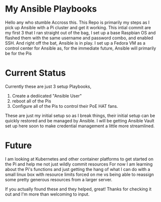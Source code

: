 # My Ansible Playbooks 
Hello any who stumble Accross this.
This Repo is primarily my steps as I pick up Ansible with a Pi cluster and get it working. 
This intial commit are my first 3 that I ran straight out of the bag, I set up a base Raspbian OS and flashed them with the same username and password combo, and enabled SSH. And right off the bat, Ansible is in play. 
I set up a Fedora VM as a control center for Ansible as, for the immediate future, Ansible will primarily be for the Pis

# Current Status
Currently these are just 3 setup Playbooks,
1. Create a dediicated "Ansible User"
2. reboot all of the Pis
3. Configure all of the Pis to control their PoE HAT fans. 

These are just my initial setup so as I break things, their initial setup can be quickly restored and be managed by Ansible.
I will be getting Ansible Vault set up here soon to make credential management a little more streamlined.
# Future
I am looking at Kubernetes and other  container  platforms to get started on the Pi and help me not just wildly commit resources
For now I am learning about the Pi's functions and just getting the hang of what I can do with a small linux box with resource limits forced on me vs being able to reassign some pretty generous resources from a larger server. 

If you actually found these and they helped, great! Thanks for checking it out and I'm more than welcoming to input. 